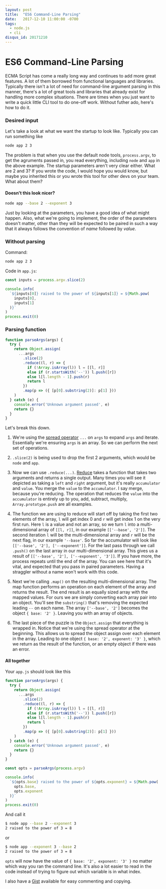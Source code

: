```yaml
---
layout: post
title:  "ES6 Command-Line Parsing"
date:   2017-12-10 11:00:00 -0700
tags:
  - node.js
  - cli
disqus_id: 20171210
---
```


# ES6 Command-Line Parsing

ECMA Script has come a really long way and continues to add more great features. A lot of them borrowed from functional languages and libraries. Typically there isn't a lot of need for command-line argument parsing in this manner, there's a lot of great tools and libraries that already exist for handling more complex situations. There are times when you just want to write a quick little CLI tool to do one-off work. Without futher ado, here's how to do it.

### Desired input

Let's take a look at what we want the startup to look like. Typically you can run something like

```sh
node app 2 3
```

The problem is that when you use the default node tools, `process.argv`, to get the agruments passed in, you read everything, including `node` and `app` in the above example. The startup parameters aren't very clear either. What are 2 and 3? If you wrote the code, I would hope you would know, but maybe you inherited this or you wrote this tool for other devs on your team. What about them?

#### Doesn't this look nicer?

```sh
node app --base 2 --exponent 3
```

Just by looking at the parameters, you have a good idea of what might happen. Also, what we're going to implement, the order of the parameters doesn't matter, other than they will be expected to be paired in such a way that it always follows the convention of _name_ followed by _value_.

### Without parsing

Command:

```sh
node app 2 3
```

Code in `app.js`:

```js
const inputs = process.argv.slice(2)

console.info(
  `${inputs[0]} raised to the power of ${inputs[1]} = ${Math.pow(
    inputs[0],
    inputs[1]
  )}`
)
process.exit(0)
```

### Parsing function

```js
function parseArgs(args) {
  try {
    return Object.assign(
      ...args
        .slice(2)
        .reduce((l, r) => {
          if (!Array.isArray(l)) l = [[l, r]]
          else if (r.startsWith('--')) l.push([r])
          else l[l.length - 1].push(r)
          return l
        })
        .map(p => ({ [p[0].substring(2)]: p[1] }))
    )
  } catch (e) {
    console.error('Unknown argument passed', e)
    return {}
  }
}
```

Let's break this down.

1. We're using the [spread operator](https://developer.mozilla.org/en-US/docs/Web/JavaScript/Reference/Operators/Spread_operator) `...` on `args` to expand `args` and iterate. Essentially we're ensuring `args` is an array. So we can perform the next set of operations.

1. `.slice(2)` is being used to drop the first 2 arguments, which would be `node` and `app`.

1. Now we can use `.reduce(...)`. [Reduce](https://developer.mozilla.org/en-US/docs/Web/JavaScript/Reference/Global_Objects/Array/Reduce) takes a function that takes two arguments and returns a single output. Many times you will see it depicted as taking a `left` and `right` argument, but it's really `accumulator` and `value`. You merge the `value` to the `accumulator`. I say merge, because you're reducing. The operation that reduces the `value` into the `accumulator` is entirely up to you, add, subtract, multiply, `Array.prototype.push` are all examples.

1. The function we are using to reduce will start off by taking the first two elements of the array, `l` will get index 0 and `r` will get index 1 on the very first run. Here `l` is a value and not an array, so we turn `l` into a multi-dimensional array of `[[l, r]]`, in our example `[['--base', '2']]`. The second iteration `l` will be the multi-dimensional array and `r` will be the next flag, in our example `'--base'`. So far the accumulator will look like `[['--base', '2'], ['--exponent']]`. For the last pass through we call `.push()` on the last array in our multi-dimensional array. This gives us a result of `[['--base', '2'], ['--exponent', '3']]`. If you have more, the process repeats until the end of the array. You can see here that it's vital, and expected that you pass in paired parameters. Having a straggler without a name won't work with this code.

1. Next we're calling `.map()` on the resulting multi-dimensional array. The map function performs an operation on each element of the array and returns the result. The end result is an equally sized array with the mapped values. For ours we are simply converting each array pair into an object. You'll see the `substring()` that's removing the expected leading `--` on each name. The array `['--base', '2']` becomes the object `{ base: '2' }`. Leaving you with an array of objects.

1. The last piece of the puzzle is the `Object.assign` that everything is wrapped in. Notice that we're using the spread operator at the beginning. This allows us to spread the object assign over each element in the array. Leading to one object `{ base: '2', exponent: '3' }`, which we return as the result of the function, or an empty object if there was an error.

#### All together

Your `app.js` should look like this

```js
function parseArgs(args) {
  try {
    return Object.assign(
      ...args
        .slice(2)
        .reduce((l, r) => {
          if (!Array.isArray(l)) l = [[l, r]]
          else if (r.startsWith('--')) l.push([r])
          else l[l.length - 1].push(r)
          return l
        })
        .map(p => ({ [p[0].substring(2)]: p[1] }))
    )
  } catch (e) {
    console.error('Unknown argument passed', e)
    return {}
  }
}

const opts = parseArgs(process.argv)

console.info(
  `${opts.base} raised to the power of ${opts.exponent} = ${Math.pow(
    opts.base,
    opts.exponent
  )}`
)
process.exit(0)
```

And call it

```sh
$ node app --base 2 --exponent 3
2 raised to the power of 3 = 8
```

or

```sh
$ node app --exponent 3 --base 2
2 raised to the power of 3 = 8
```

`opts` will now have the value of `{ base: '2', exponent: '3' }` no matter which way you ran the command line. It's also a lot easier to read in the code instead of trying to figure out which variable is in what index.

I also have a [Gist](https://gist.github.com/bit-cmdr/48b7d82ad93fe9e3043d61e842c0ebe3) available for easy commenting and copying.
